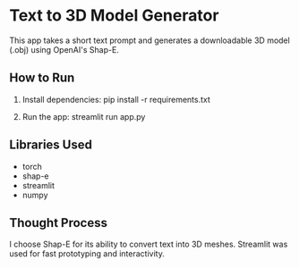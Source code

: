 # Text to 3D Model Generator

This app takes a short text prompt and generates a downloadable 3D model (.obj) using OpenAI's Shap-E.

## How to Run
1. Install dependencies:
   pip install -r requirements.txt

2. Run the app:
   streamlit run app.py

## Libraries Used
- torch
- shap-e
- streamlit
- numpy

## Thought Process
I choose Shap-E for its ability to convert text into 3D meshes. Streamlit was used for fast prototyping and interactivity.
